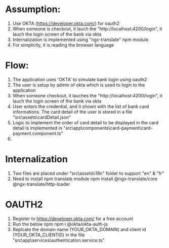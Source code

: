 
# Assumption:
1. Use OKTA (https://developer.okta.com/) for oauth2
2. When someone is checkout, it lauch the "http://localhost:4200/login", it lauch the login screen of the bank via okta
3. Internalization is implemented using  "ngx-translate" npm module. 
4. For simplicity, it is reading the browser language

# Flow:
1. The application uses 'OKTA' to simulate bank login using oauth2
2. The user is setup by admin of okta which is used to login to the application
3. When someone checkout, it lauches the "http://localhost:4200/login", it lauch the login screen of the bank via okta
4. User enters the credential, and it shown with the list of bank card informations.
  The card detail of the user is stored in a file "src\assets\cardDetail.json"
5. Logic to implement the order of card detail to be displayed in the card detail is implemented in "src\app\components\card-payment\card-payment.component.ts"
6. 


# Internalization
1. Two files are placed under "src\assets\i18n" folder to support "en" & "fr"
2. Need to install npm translate module
npm install @ngx-translate/core @ngx-translate/http-loader

# OAUTH2
1. Register to https://developer.okta.com/ for a free account
2. Run the below npm
   npm i @okta/okta-auth-js
3. Replcate the domain name (YOUR_OKTA_DOMAIN) and client id (YOUR_OKTA_CLIENTID) in the file "src\app\services\authentication.service.ts"

 